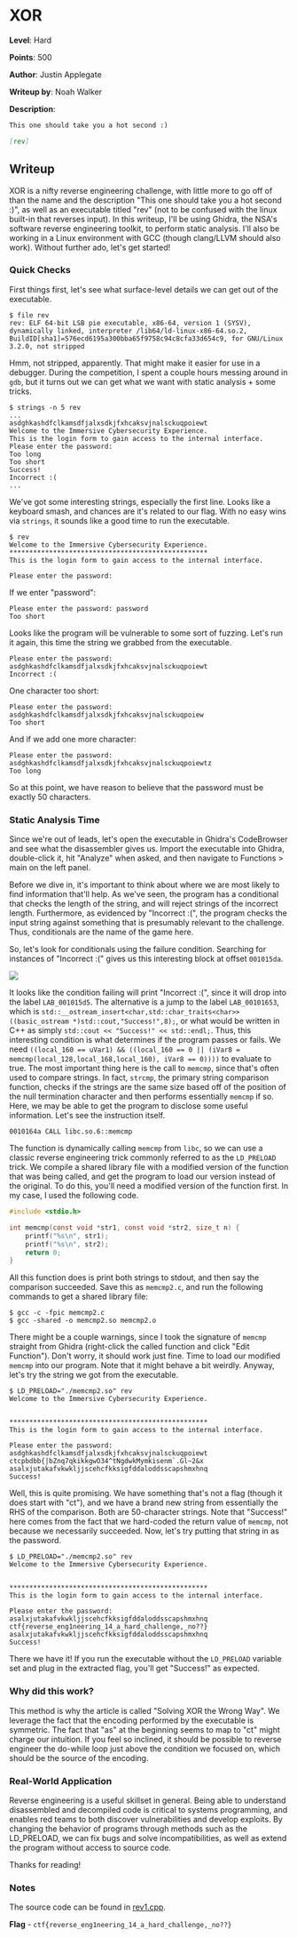 # XOR
**Level**: Hard

**Points**: 500

**Author**: Justin Applegate

**Writeup by**: Noah Walker

**Description**:
```markdown
This one should take you a hot second :)

[rev]
```

## Writeup
XOR is a nifty reverse engineering challenge, with little more to go off of than the name and the description "This one should take you a hot second :)", as well as an executable titled "rev" (not to be confused with the linux built-in that reverses input). In this writeup, I'll be using Ghidra, the NSA's software reverse engineering toolkit, to perform static analysis. I'll also be working in a Linux environment with GCC (though clang/LLVM should also work). Without further ado, let's get started!

### Quick Checks
First things first, let's see what surface-level details we can get out of the executable.

```shell
$ file rev
rev: ELF 64-bit LSB pie executable, x86-64, version 1 (SYSV), dynamically linked, interpreter /lib64/ld-linux-x86-64.so.2, BuildID[sha1]=576ecd6195a300bba65f9758c94c8cfa33d654c9, for GNU/Linux 3.2.0, not stripped
```

Hmm, not stripped, apparently. That might make it easier for use in a debugger. During the competition, I spent a couple hours messing around in `gdb`, but it turns out we can get what we want with static analysis + some tricks.

```shell
$ strings -n 5 rev
...
asdghkashdfclkamsdfjalxsdkjfxhcaksvjnalsckuqpoiewt
Welcome to the Immersive Cybersecurity Experience.
This is the login form to gain access to the internal interface.
Please enter the password: 
Too long
Too short
Success!
Incorrect :(
...
```

We've got some interesting strings, especially the first line. Looks like a keyboard smash, and chances are it's related to our flag. With no easy wins via `strings`, it sounds like a good time to run the executable.

```shell
$ rev
Welcome to the Immersive Cybersecurity Experience.
**************************************************
This is the login form to gain access to the internal interface.

Please enter the password:
```

If we enter "password":

```shell
Please enter the password: password
Too short
```

Looks like the program will be vulnerable to some sort of fuzzing. Let's run it again, this time the string we grabbed from the executable.

```
Please enter the password: asdghkashdfclkamsdfjalxsdkjfxhcaksvjnalsckuqpoiewt
Incorrect :(
```

One character too short:

```
Please enter the password: asdghkashdfclkamsdfjalxsdkjfxhcaksvjnalsckuqpoiew
Too short
```

And if we add one more character:

```
Please enter the password: asdghkashdfclkamsdfjalxsdkjfxhcaksvjnalsckuqpoiewtz
Too long
```

So at this point, we have reason to believe that the password must be exactly 50 characters.

### Static Analysis Time
Since we're out of leads, let's open the executable in Ghidra's CodeBrowser and see what the disassembler gives us. Import the executable into Ghidra, double-click it, hit "Analyze" when asked, and then navigate to Functions > main on the left panel.

Before we dive in, it's important to think about where we are most likely to find information that'll help. As we've seen, the program has a conditional that checks the length of the string, and will reject strings of the incorrect length. Furthermore, as evidenced by "Incorrect :(", the program checks the input string against something that is presumably relevant to the challenge. Thus, conditionals are the name of the game here.

So, let's look for conditionals using the failure condition. Searching for instances of "Incorrect :(" gives us this interesting block at offset `001015da`.

![](cond1.png)

It looks like the condition failing will print "Incorrect :(", since it will drop into the label `LAB_001015d5`. The alternative is a jump to the label `LAB_00101653`, which is `std::__ostream_insert<char,std::char_traits<char>>((basic_ostream *)std::cout,"Success!",8);`, or what would be written in C++ as simply `std::cout << "Success!" << std::endl;`. Thus, this interesting condition is what determines if the program passes or fails. We need `((local_160 == uVar1) && ((local_160 == 0 || (iVar8 = memcmp(local_128,local_168,local_160), iVar8 == 0))))` to evaluate to true. The most important thing here is the call to `memcmp`, since that's often used to compare strings. In fact, `strcmp`, the primary string comparison function, checks if the strings are the same size based off of the position of the null termination character and then performs essentially `memcmp` if so. Here, we may be able to get the program to disclose some useful information. Let's see the instruction itself.

```
0010164a CALL libc.so.6::memcmp
```

The function is dynamically calling `memcmp` from `libc`, so we can use a classic reverse engineering trick commonly referred to as the `LD_PRELOAD` trick. We compile a shared library file with a modified version of the function that was being called, and get the program to load our version instead of the original. To do this, you'll need a modified version of the function first. In my case, I used the following code.

```c
#include <stdio.h>

int memcmp(const void *str1, const void *str2, size_t n) {
    printf("%s\n", str1);
    printf("%s\n", str2);
    return 0;
}
```

All this function does is print both strings to stdout, and then say the comparison succeeded. Save this as `memcmp2.c`, and run the following commands to get a shared library file:

```shell
$ gcc -c -fpic memcmp2.c
$ gcc -shared -o memcmp2.so memcmp2.o
```

There might be a couple warnings, since I took the signature of `memcmp` straight from Ghidra (right-click the called function and click "Edit Function"). Don't worry, it should work just fine. Time to load our modified `memcmp` into our program. Note that it might behave a bit weirdly. Anyway, let's try the string we got from the executable.

```shell
$ LD_PRELOAD="./memcmp2.so" rev
Welcome to the Immersive Cybersecurity Experience.


**************************************************
This is the login form to gain access to the internal interface.

Please enter the password: asdghkashdfclkamsdfjalxsdkjfxhcaksvjnalsckuqpoiewt
ctcpbdbb{|bZnq7qkikkgwO34^tNgdwkMymkisenm`.Gl~2&x
asalxjutakafvkwkljjscehcfkksigfddaloddsscapshmxhnq
Success!
```

Well, this is quite promising. We have something that's not a flag (though it does start with "ct"), and we have a brand new string from essentially the RHS of the comparison. Both are 50-character strings. Note that "Success!" here comes from the fact that we hard-coded the return value of `memcmp`, not because we necessarily succeeded. Now, let's try putting that string in as the password.

```shell
$ LD_PRELOAD="./memcmp2.so" rev
Welcome to the Immersive Cybersecurity Experience.


**************************************************
This is the login form to gain access to the internal interface.

Please enter the password: asalxjutakafvkwkljjscehcfkksigfddaloddsscapshmxhnq
ctf{reverse_eng1neering_14_a_hard_challenge,_no??}
asalxjutakafvkwkljjscehcfkksigfddaloddsscapshmxhnq
Success!
```

There we have it! If you run the executable without the `LD_PRELOAD` variable set and plug in the extracted flag, you'll get "Success!" as expected.

### Why did this work?
This method is why the article is called "Solving XOR the Wrong Way". We leverage the fact that the encoding performed by the executable is symmetric. The fact that "as" at the beginning seems to map to "ct" might charge our intuition. If you feel so inclined, it should be possible to reverse engineer the do-while loop just above the condition we focused on, which should be the source of the encoding.

### Real-World Application
Reverse engineering is a useful skillset in general. Being able to understand disassembled and decompiled code is critical to systems programming, and enables red teams to both discover vulnerabilities and develop exploits. By changing the behavior of programs through methods such as the LD_PRELOAD, we can fix bugs and solve incompatibilities, as well as extend the program without access to source code.

Thanks for reading!

### Notes

The source code can be found in [rev1.cpp](rev1.cpp).

**Flag** - `ctf{reverse_eng1neering_14_a_hard_challenge,_no??}`